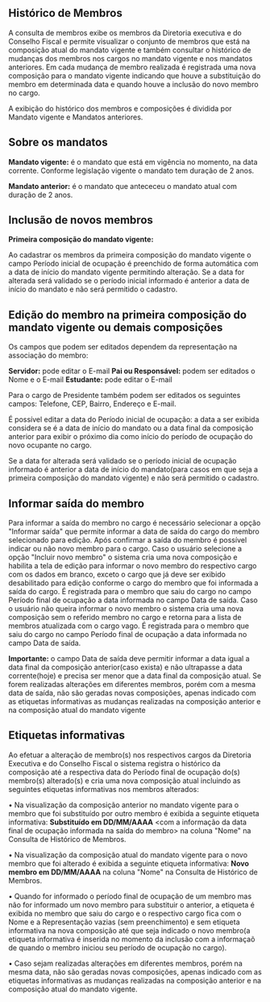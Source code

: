## **Histórico de Membros** ##

A consulta de membros exibe os membros da Diretoria executiva e do Conselho Fiscal e permite visualizar o conjunto de membros que está na composição atual do mandato vigente e também consultar o histórico de mudanças dos membros  nos cargos no mandato vigente e nos mandatos anteriores. Em cada mudança de membro realizada é registrada uma nova composição para o mandato vigente indicando que houve a substituição do membro em determinada data e quando houve a inclusão do novo membro no cargo.

A exibição do histórico dos membros e composições é dividida por Mandato vigente e Mandatos anteriores.

## **Sobre os mandatos** ##

**Mandato vigente:** é o mandato que está em vigência no momento, na data corrente. Conforme legislação vigente o mandato tem duração de 2 anos.

**Mandato anterior:** é o mandato que antececeu o mandato atual com duração de 2 anos.

## **Inclusão de novos membros** ##

**Primeira composição do mandato vigente:**

 Ao cadastrar os membros da primeira composição do mandato vigente o campo Período inicial de ocupação é preenchido de forma automática com a data de início do mandato vigente permitindo alteração. Se a data for alterada será validado se o período inicial informado é anterior a data de início do mandato e não será permitido o cadastro.

## **Edição do membro na primeira composição do mandato vigente ou demais composições** ##

Os campos que podem ser editados dependem da representação na associação do membro:

**Servidor:** pode editar o E-mail
**Pai ou Responsável:** podem ser editados o Nome e o E-mail
**Estudante:** pode editar o E-mail

Para o cargo de Presidente também podem ser editados os seguintes campos: Telefone, CEP, Bairro, Endereço e E-mail.

 É possível editar a data do Período inicial de ocupação: a data a ser exibida considera se é a data de início do mandato ou a data final da composição anterior para exibir o próximo dia como início do período de ocupação do novo ocupante no cargo. 

Se a data for alterada será validado se o período inicial de ocupação informado é anterior a data de início do mandato(para casos em que seja a primeira composição do mandato vigente) e não será permitido o cadastro.

## **Informar saída do membro** ##

Para informar a saída do membro no cargo é necessário selecionar a opção "Informar saída" que permite informar a data de saída do cargo do membro selecionado para edição. Após confirmar a saída do membro é possível indicar ou não novo membro para o cargo. Caso o usuário selecione a opção "Incluir novo membro" o sistema cria uma nova composição e habilita a tela de edição para informar o novo membro do respectivo cargo com os dados em branco, exceto o cargo que já deve ser exibido desabilitado para edição conforme o cargo do membro que foi informada a saída do cargo. É registrada para o membro que saiu do cargo no campo Período final de ocupação a data informada no campo Data de saída. Caso o usuário não queira informar o novo membro o sistema cria uma nova composição sem o referido membro no cargo e retorna para a lista de membros atualizada com o cargo vago. É registrada para o membro que saiu do cargo no campo Período final de ocupação a data informada no campo Data de saída.

**Importante:** o campo Data de saída deve permitir informar a data igual a data final da composição anterior(caso exista) e não ultrapasse a data corrente(hoje) e precisa ser menor que a data final da composição atual. Se forem realizadas alterações em diferentes membros, porém com a mesma data de saída, não são geradas novas composições, apenas indicado com as etiquetas informativas as mudanças realizadas na composição anterior e na composição atual do mandato vigente

## **Etiquetas informativas** ##

Ao efetuar a alteração de membro(s) nos respectivos cargos da Diretoria Executiva e do Conselho Fiscal o sistema registra o histórico da composição até a respectiva data do Período final de ocupação do(s) membro(s) alterado(s) e cria uma nova composição atual incluindo as seguintes etiquetas informativas nos membros alterados:

•	Na visualização da composição anterior no mandato vigente para o membro que foi substituído por outro membro é exibida a seguinte etiqueta informativa:  **Substituído em DD/MM/AAAA** <com a informação da data final de ocupação informada na saída do membro> na coluna "Nome" na Consulta de Histórico de Membros.

•	Na visualização da composição atual do mandato vigente para o novo membro que foi alterado é exibida a seguinte etiqueta informativa: **Novo membro em DD/MM/AAAA** na coluna "Nome" na Consulta de Histórico de Membros.

•	Quando for informado o período final de ocupação de um membro mas não for informado um novo membro para substituir o anterior, a etiqueta é exibida no membro que saiu do cargo e o respectivo cargo fica com o Nome e a Representação vazias (sem preenchimento) e sem etiqueta informativa na nova composição até que seja indicado o novo membro(a etiqueta informativa é inserida no momento da inclusão com a informaçaõ de quando o membro iniciou seu período de ocupação no cargo). 

•	Caso sejam realizadas alterações em diferentes membros, porém na mesma data, não são geradas novas composições, apenas indicado com as etiquetas informativas as mudanças realizadas na composição anterior e na composição atual do mandato vigente.

